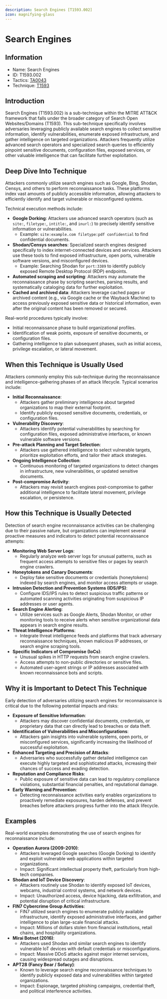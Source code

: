 ```yaml
---
description: Search Engines [T1593.002]
icon: magnifying-glass
---
```


# Search Engines

## Information

- Name: Search Engines
- ID: T1593.002
- Tactics: [TA0043](../TA0043/TA0043.md)
- Technique: [T1593](T1593.md)

## Introduction

Search Engines (T1593.002) is a sub-technique within the MITRE ATT\&CK framework that falls under the broader category of Search Open Websites/Domains (T1593). This sub-technique specifically involves adversaries leveraging publicly available search engines to collect sensitive information, identify vulnerabilities, enumerate exposed infrastructure, and gather intelligence on targeted organizations. Attackers frequently utilize advanced search operators and specialized search queries to efficiently pinpoint sensitive documents, configuration files, exposed services, or other valuable intelligence that can facilitate further exploitation.

## Deep Dive Into Technique

Attackers commonly utilize search engines such as Google, Bing, Shodan, Censys, and others to perform reconnaissance tasks. These platforms index vast amounts of publicly accessible information, allowing attackers to efficiently identify and target vulnerable or misconfigured systems.

Technical execution methods include:

- **Google Dorking**: Attackers use advanced search operators (such as `site:`, `filetype:`, `intitle:`, and `inurl:`) to precisely identify sensitive information or vulnerabilities.
  - Example: `site:example.com filetype:pdf confidential` to find confidential documents.
- **Shodan/Censys searches**: Specialized search engines designed specifically to index internet-connected devices and services. Attackers use these tools to find exposed infrastructure, open ports, vulnerable software versions, and misconfigured devices.
  - Example: Searching Shodan for `port:3389` to identify publicly exposed Remote Desktop Protocol (RDP) endpoints.
- **Automated scraping and scripting**: Attackers may automate the reconnaissance phase by scripting searches, parsing results, and systematically cataloging data for further exploitation.
- **Cached and archived data**: Attackers leverage cached pages or archived content (e.g., via Google cache or the Wayback Machine) to access previously exposed sensitive data or historical information, even after the original content has been removed or secured.

Real-world procedures typically involve:

- Initial reconnaissance phase to build organizational profiles.
- Identification of weak points, exposure of sensitive documents, or configuration files.
- Gathering intelligence to plan subsequent phases, such as initial access, privilege escalation, or lateral movement.

## When this Technique is Usually Used

Attackers commonly employ this sub-technique during the reconnaissance and intelligence-gathering phases of an attack lifecycle. Typical scenarios include:

- **Initial Reconnaissance**:
  - Attackers gather preliminary intelligence about targeted organizations to map their external footprint.
  - Identify publicly exposed sensitive documents, credentials, or configuration files.
- **Vulnerability Discovery**:
  - Attackers identify potential vulnerabilities by searching for configuration files, exposed administrative interfaces, or known vulnerable software versions.
- **Pre-attack Planning and Target Selection**:
  - Attackers use gathered intelligence to select vulnerable targets, prioritize exploitation efforts, and tailor their attack strategies.
- **Ongoing Intelligence Collection**:
  - Continuous monitoring of targeted organizations to detect changes in infrastructure, new vulnerabilities, or updated sensitive documents.
- **Post-compromise Activity**:
  - Attackers may revisit search engines post-compromise to gather additional intelligence to facilitate lateral movement, privilege escalation, or persistence.

## How this Technique is Usually Detected

Detection of search engine reconnaissance activities can be challenging due to their passive nature, but organizations can implement several proactive measures and indicators to detect potential reconnaissance attempts:

- **Monitoring Web Server Logs**:
  - Regularly analyze web server logs for unusual patterns, such as frequent access attempts to sensitive files or pages by search engine crawlers.
- **Honeytokens and Canary Documents**:
  - Deploy fake sensitive documents or credentials (honeytokens) indexed by search engines, and monitor access attempts or usage.
- **Intrusion Detection and Prevention Systems (IDS/IPS)**:
  - Configure IDS/IPS rules to detect suspicious traffic patterns or automated scanning activities originating from suspicious IP addresses or user agents.
- **Search Engine Alerting**:
  - Utilize services such as Google Alerts, Shodan Monitor, or other monitoring tools to receive alerts when sensitive organizational data appears in search engine results.
- **Threat Intelligence Platforms**:
  - Integrate threat intelligence feeds and platforms that track adversary reconnaissance techniques, known malicious IP addresses, or search engine scraping tools.
- **Specific Indicators of Compromise (IoCs)**:
  - Unusual spikes in HTTP requests from search engine crawlers.
  - Access attempts to non-public directories or sensitive files.
  - Automated user-agent strings or IP addresses associated with known reconnaissance bots and scripts.

## Why it is Important to Detect This Technique

Early detection of adversaries utilizing search engines for reconnaissance is critical due to the following potential impacts and risks:

- **Exposure of Sensitive Information**:
  - Attackers may discover confidential documents, credentials, or proprietary data that can directly lead to breaches or data theft.
- **Identification of Vulnerabilities and Misconfigurations**:
  - Attackers gain insights into vulnerable systems, open ports, or misconfigured services, significantly increasing the likelihood of successful exploitation.
- **Enhanced Targeting and Precision of Attacks**:
  - Adversaries who successfully gather detailed intelligence can execute highly targeted and sophisticated attacks, increasing their chances of success and evading detection.
- **Reputation and Compliance Risks**:
  - Public exposure of sensitive data can lead to regulatory compliance violations, substantial financial penalties, and reputational damage.
- **Early Warning and Prevention**:
  - Detecting reconnaissance activities early enables organizations to proactively remediate exposures, harden defenses, and prevent breaches before attackers progress further into the attack lifecycle.

## Examples

Real-world examples demonstrating the use of search engines for reconnaissance include:

- **Operation Aurora (2009-2010)**:
  - Attackers leveraged Google searches (Google Dorking) to identify and exploit vulnerable web applications within targeted organizations.
  - Impact: Significant intellectual property theft, particularly from high-tech companies.
- **Shodan and IoT Device Discovery**:
  - Attackers routinely use Shodan to identify exposed IoT devices, webcams, industrial control systems, and network devices.
  - Impact: Unauthorized access, device hijacking, data exfiltration, and potential disruption of critical infrastructure.
- **FIN7 Cybercrime Group Activities**:
  - FIN7 utilized search engines to enumerate publicly available infrastructure, identify exposed administrative interfaces, and gather intelligence to plan large-scale financial attacks.
  - Impact: Millions of dollars stolen from financial institutions, retail chains, and hospitality organizations.
- **Mirai Botnet (2016)**:
  - Attackers used Shodan and similar search engines to identify vulnerable IoT devices with default credentials or misconfigurations.
  - Impact: Massive DDoS attacks against major internet services, causing widespread outages and disruptions.
- **APT28 (Fancy Bear / Sofacy)**:
  - Known to leverage search engine reconnaissance techniques to identify publicly exposed data and vulnerabilities within targeted organizations.
  - Impact: Espionage, targeted phishing campaigns, credential theft, and political interference activities.
